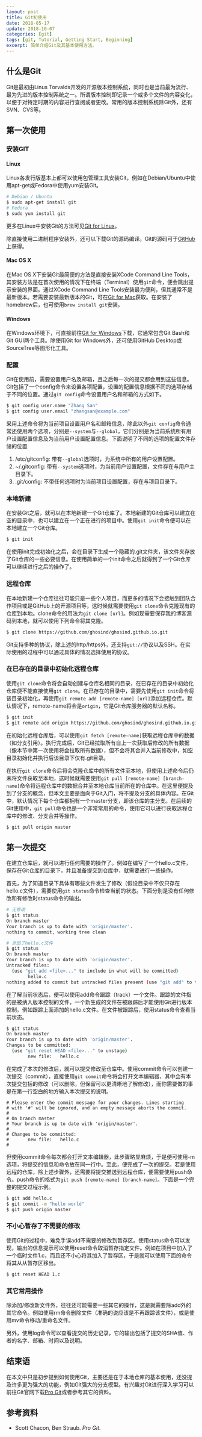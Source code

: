 ```yaml
---
layout: post
title: Git初使用
date: 2018-05-17
update: 2018-10-07
categories: [git]
tags: [git, Tutorial, Getting Start, Beginning]
excerpt: 简单介绍Git及其基本使用方法。
---
```


## 什么是Git

Git是最初由Linus Torvalds开发的开源版本控制系统，同时也是当前最为流行、最为先进的版本控制系统之一。所谓版本控制即记录一个或多个文件的内容变化，以便于对特定时期的内容进行查阅或者更改。常用的版本控制系统除Git外，还有SVN、CVS等。

## 第一次使用

### 安装GIT

#### Linux

Linux各发行版基本上都可以使用包管理工具安装Git，例如在Debian/Ubuntu中使用apt-get或Fedora中使用yum安装Git。

```bash
# Debian / Ubuntu
$ sudo apt-get install git
# Fedora
$ sudo yum install git
```

更多在Linux中安装Git的方法可见[Git for Linux](https://git-scm.com/download/linux)。

除直接使用二进制程序安装外，还可以下载Git的源码编译。Git的源码可于[GitHub](https://github.com/git/git)上获得。

#### Mac OS X

在Mac OS X下安装Git最简便的方法是直接安装XCode Command Line Tools，其安装方法是在首次使用的情况下在终端（Terminal）使用`git`命令，便会跳出提示安装的界面。通过XCode Command Line Tools安装最为便利，但其通常不是最新版本。若需要安装最新版本的Git，可在[Git for Mac](https://git-scm.com/download/mac)获取。在安装了homebrew后，也可使用`brew install git`安装。

#### Windows

在Windows环境下，可直接前往[Git for Windows](https://git-scm.com/download/win)下载，它通常包含Git Bash和Git GUI两个工具。除使用Git for Windows外，还可使用GitHub Desktop或SourceTree等图形化工具。

### 配置

Git在使用前，需要设置用户名及邮箱，且之后每一次的提交都会用到这些信息。Git包括了一个config命令来设置各项配置，设置的配置信息根据不同的选项存储于不同的位置。通过`git config`命令设置用户名和邮箱的方式如下。

```bash
$ git config user.name "Zhang San"
$ git config user.email "zhangsan@example.com"
```

采用上述命令将为当前项目设置用户名和邮箱信息，除此以外`git config`命令通常还使用两个选项，分别是`--system`与`--global`，它们分别是为当前系统所有用户设置配置信息及为当前用户设置配置信息。下面说明了不同的选项的配置文件存储的位置

1. /etc/gitconfig: 带有`--global`选项时，为系统中所有的用户设置配置。
2. ~/.gitconfig: 带有`--system`选项时，为当前用户设置配置，文件存在与用户主目录下。
3. .git/config: 不带任何选项时为当前项目设置配置，存在与项目目录下。

### 本地新建

在安装Git之后，就可以在本地新建一个Git仓库了。本地新建的Git仓库可以建立在空的目录中，也可以建立在一个正在进行的项目中。使用`git init`命令便可以在本地建立一个Git仓库。

```bash
$ git init
```

在使用init完成初始化之后，会在目录下生成一个隐藏的.git文件夹，该文件夹存放了Git仓库的一些必要信息。在使用简单的一个init命令之后就得到了一个Git仓库可以继续进行之后的操作了。

### 远程仓库

在本地新建一个仓库往往可能只是一些个人项目，而更多的情况下会接触到团队合作项目或是GitHub上的开源项目等，这时候就需要使用`git clone`命令克隆现有的仓库到本地。clone命令的用法为`git clone [url]`。例如现需要保存我的博客源码到本地，就可以使用下列命令将其克隆。

```bash
$ git clone https://github.com/ghosind/ghosind.github.io.git
```

Git支持多种的协议，除上述的http/https外，还支持`git://`协议以及SSH。在实际使用的过程中可以通过具体的情况选择使用的协议。

### 在已存在的目录中初始化远程仓库

使用`git clone`命令将会自动创建与仓库名相同的目录，在已存在的目录中初始化仓库便不能直接使用`git clone`。在已存在的目录中，需要先使用`git init`命令将该目录初始化，再使用`git remote add [remote-name] [url]`添加远程仓库。默认情况下，remote-name将会是`origin`，它是Git仓库服务器的默认名称。

```bash
$ git init
$ git remote add origin https://github.com/ghosind/ghosind.github.io.git
```

在初始化远程仓库后，可以使用`git fetch [remote-name]`获取远程仓库中的数据（如分支引用）。执行完成后，Git已经拉取所有自上一次获取后修改的所有数据（像本节中第一次使用将会拉取所有数据），但不会将其合并入当前修改中，如空目录初始化并执行后该目录下仅有.git目录。

在执行`git clone`命令后将会克隆仓库中的所有文件至本地，但使用上述命令后仍未将文件获取至本地，这时候就需要使用`git pull [remote-name] [branch-name]`命令将远程仓库中的数据合并至本地仓库当前所在的仓库中。在这里便提及到了分支的概念，但本文主要是面向于Git入门，将不提及分支的具体内容。在Git中，默认情况下每个仓库都拥有一个master分支，即该仓库的主分支。在后续的Git使用中，`git pull`命令也是一个非常常用的命令，使用它可以进行获取远程仓库中的修改、分支合并等操作。

```bash
$ git pull origin master
```

## 第一次提交

在建立仓库后，就可以进行任何需要的操作了。例如在编写了一个hello.c文件，保存在Git仓库的目录下，并且准备提交到仓库中，就需要进行一些操作。

首先，为了知道目录下具体有哪些文件发生了修改（假设目录中不仅只存在hello.c文件），需要使用`git status`命令检查当前的状态。下面分别是没有任何修改和有修改时status命令的输出。

```bash
# 无修改
$ git status
On branch master
Your branch is up to date with 'origin/master'.
nothing to commit, working tree clean

# 添加了hello.c文件
$ git status
On branch master
Your branch is up to date with 'origin/master'.
Untracked files:
  (use "git add <file>..." to include in what will be committed)
        hello.c
nothing added to commit but untracked files present (use "git add" to track)
```

在了解当前状态后，便可以使用add命令跟踪（track）一个文件。跟踪的文件指的是被纳入版本控制的文件，一个新生成的文件在被跟踪后才能使用Git进行版本控制。例如跟踪上面添加的hello.c文件。在文件被跟踪后，使用status命令查看当前状态。

```bash
$ git status
On branch master
Your branch is up to date with 'origin/master'.
Changes to be committed:
  (use "git reset HEAD <file>..." to unstage)
        new file:   hello.c
```

在完成了本次的修改后，就可以提交修改至仓库中。使用commit命令可以创建一次提交（commit），直接使用`git commit`命令将会打开文本编辑器，其中会有本次提交包括的修改（可以删除，但保留可以更清晰地了解修改），而你需要做的事是在第一行空白的地方输入本次提交的说明。

```text
# Please enter the commit message for your changes. Lines starting
# with '#' will be ignored, and an empty message aborts the commit.
#
# On branch master
# Your branch is up to date with 'origin/master'.
#
# Changes to be committed:
#       new file:   hello.c
#
```

但使用commit命令每次都会打开文本编辑器，此步骤略显麻烦，于是便可使用-m选项，将提交的信息和命令放在同一行中。至此，便完成了一次的提交。若是使用远程的仓库，除上述步骤外，还需要将提交推送到远程仓库，便需要使用push命令。push命令的格式为`git push [remote-name] [branch-name]`。下面是一个完整的提交过程示例。

```bash
$ git add hello.c
$ git commit -m "hello world"
$ git push origin master
```

### 不小心暂存了不需要的修改

使用Git的过程中，难免手误add不需要的修改到暂存区。使用status命令可以发现，输出的信息提示可以使用reset命令取消暂存指定文件。例如在项目中加入了一个临时文件1.c，而且还不小心将其加入了暂存区，于是就可以使用下面的命令将其从从暂存区移出。

```bash
$ git reset HEAD 1.c
```

### 其它常用操作

除添加/修改新文件外，往往还可能需要一些其它的操作，这是就需要除add外的其它命令。例如使用rm命令删除文件（准确的说应该是不再跟踪该文件），或是使用mv命令移动/重命名文件。

另外，使用log命令可以查看提交的历史记录，它的输出包括了提交的SHA值、作者的名字、邮箱、时间以及说明。

## 结束语

在本文中只是初步提到如何使用Git，主要还是在于本地仓库的基本使用，还没提及许多更为强大的功能，例如Git强大的分支模型。有兴趣对Git进行深入学习可以前往Git官网下载[Pro Git](https://git-scm.com/book/en/v2)或者参考其它的资料。

## 参考资料

- Scott Chacon, Ben Straub. *Pro Git*.
